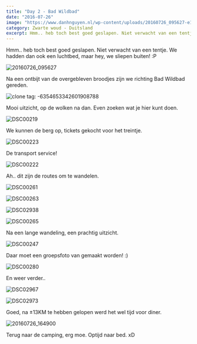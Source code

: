 ```yaml
---
title: "Day 2 - Bad Wildbad"
date: "2016-07-26"
image: "https://www.danhnguyen.nl/wp-content/uploads/20160726_095627-e1470215748304.jpg"
category: Zwarte woud - Duitsland
excerpt: Hmm.. heb toch best goed geslapen. Niet verwacht van een tentje. We hadden dan ook een luchtbed, maar hey...
---
```


Hmm.. heb toch best goed geslapen. Niet verwacht van een tentje. We hadden dan ook een luchtbed, maar hey, we sliepen buiten! :P

![20160726_095627](https://www.danhnguyen.nl/wp-content/uploads//20160726_095627-e1470215748304.jpg)

Na een ontbijt van de overgebleven broodjes zijn we richting Bad Wildbad gereden.

![clone tag: -6354653342601908788](https://www.danhnguyen.nl/wp-content/uploads//20160726_104352-e1470215904581.jpg)

Mooi uitzicht, op de wolken na dan. Even zoeken wat je hier kunt doen.

![DSC00219](https://www.danhnguyen.nl/wp-content/uploads//DSC00219.jpg)

We kunnen de berg op, tickets gekocht voor het treintje.

![DSC00223](https://www.danhnguyen.nl/wp-content/uploads//DSC00223.jpg)

De transport service!

![DSC00222](https://www.danhnguyen.nl/wp-content/uploads//DSC00222.jpg)

Ah.. dit zijn de routes om te wandelen.

![DSC00261](https://www.danhnguyen.nl/wp-content/uploads//DSC00261.jpg)

![DSC00263](https://www.danhnguyen.nl/wp-content/uploads//DSC00263.jpg)

![DSC02938](https://www.danhnguyen.nl/wp-content/uploads//DSC02938-e1470217123768.jpg)

![DSC00265](https://www.danhnguyen.nl/wp-content/uploads//DSC00265.jpg)

Na een lange wandeling, een prachtig uitzicht.

![DSC00247](https://www.danhnguyen.nl/wp-content/uploads//DSC00247.jpg)

Daar moet een groepsfoto van gemaakt worden! :)

![DSC00280](https://www.danhnguyen.nl/wp-content/uploads//DSC00280.jpg)

En weer verder..

![DSC02967](https://www.danhnguyen.nl/wp-content/uploads//DSC02967-e1470217208562.jpg)

![DSC02973](https://www.danhnguyen.nl/wp-content/uploads//DSC02973-e1470217184726.jpg)

Goed, na ±13KM te hebben gelopen werd het wel tijd voor diner.

![20160726_164900](https://www.danhnguyen.nl/wp-content/uploads//20160726_164900-e1470217262197.jpg)

Terug naar de camping, erg moe. Optijd naar bed. xD
